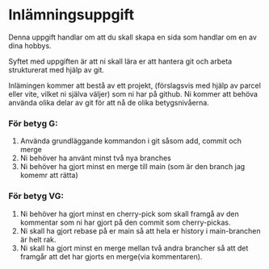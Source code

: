 # Inlämningsuppgift

Denna uppgift handlar om att du skall skapa en sida som handlar om en av dina hobbys.

Syftet med uppgiften är att ni skall lära er att hantera git och arbeta strukturerat med hjälp av git.

Inlämingen kommer att bestå av ett projekt, (förslagsvis med hjälp av parcel eller vite, vilket ni själva väljer) som ni har på github. Ni kommer att behöva använda olika delar av git för att nå de olika betygsnivåerna.

### För betyg G:

1. Använda grundläggande kommandon i git såsom add, commit och merge
2. Ni behöver ha använt minst två nya branches
3. Ni behöver ha gjort minst en merge till main (som är den branch jag komemr att rätta)

### För betyg VG:

1. Ni behöver ha gjort minst en cherry-pick som skall framgå av den kommentar som ni har gjort på den commit som cherry-pickas.
2. Ni skall ha gjort rebase på er main så att hela er history i main-branchen är helt rak.
3. Ni skall ha gjort minst en merge mellan två andra brancher så att det framgår att det har gjorts en merge(via kommentaren).
